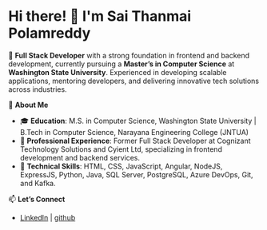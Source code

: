 # Hi there! 👋 I'm Sai Thanmai Polamreddy

🚀 **Full Stack Developer** with a strong foundation in frontend and backend development, currently pursuing a **Master’s in Computer Science** at **Washington State University**. Experienced in developing scalable applications, mentoring developers, and delivering innovative tech solutions across industries.

📍 **About Me**
- 🎓 **Education**: M.S. in Computer Science, Washington State University | B.Tech in Computer Science, Narayana Engineering College (JNTUA)
- 💼 **Professional Experience**: Former Full Stack Developer at Cognizant Technology Solutions and Cyient Ltd, specializing in frontend development and backend services.
- 🔧 **Technical Skills**: HTML, CSS, JavaScript, Angular, NodeJS, ExpressJS, Python, Java, SQL Server, PostgreSQL, Azure DevOps, Git, and Kafka.



📫 **Let’s Connect**
- [LinkedIn](https://linkedin.com/in/sai-thanmai-polamreddy-50755213b) | [github](https://github.com/PolamreddySaiThanmai)
